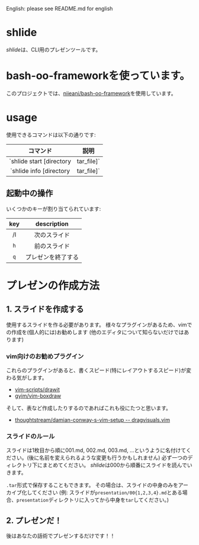 English: please see README.md for english


# shlide

*shlide*は、CLI用のプレゼンツールです。


# bash-oo-frameworkを使っています。

このプロジェクトでは、[niieani/bash-oo-framework](https://github.com/niieani/bash-oo-framework)を使用しています。


# usage

使用できるコマンドは以下の通りです:

| コマンド | 説明 |
|:-:|:-:|
| `shlide start [directory|tar_file]` | 指定されたディレクトリ(tarファイル)内にあるプレゼンを開始します |
| `shlide info [directory|tar_file]` | 指定したプレゼンの情報を表示します(例: タイトル、枚数、日時など) |


## 起動中の操作

いくつかのキーが割り当てられています:

| key | description |
|:-:|:-:|
| <space>/l | 次のスライド |
| `h` | 前のスライド |
| `q` | プレゼンを終了する |

# プレゼンの作成方法

## 1. スライドを作成する

使用するスライドを作る必要があります。
様々なプラグインがあるため、vimでの作成を(個人的には)お勧めします
(他のエディタについて知らないだけではあります)


### vim向けのお勧めプラグイン

  これらのプラグインがあると、書くスピード(特にレイアウトするスピード)が変わる気がします。

  * [vim-scripts/drawit](https://github.com/vim-scripts/drawit)
  * [gyim/vim-boxdraw](https://github.com/gyim/vim-boxdraw)

  そして、表など作成したりするのであればこれも役にたつと思います。

  * [thoughtstream/damian-conway-s-vim-setup -- dragvisuals.vim](https://github.com/thoughtstream/damian-conway-s-vim-setup/blob/master/plugin/dragvisuals.vim)

### スライドのルール

スライドは1枚目から順に001.md, 002.md, 003.md, ...というように名付けてください。(後に名前を変えられるような変更も行うかもしれません)
必ず一つのディレクトリ下にまとめてください。
*shlide*は000から順番にスライドを読んでいきます。

`.tar`形式で保存することもできます。
その場合は、スライドの中身のみをアーカイブ化してください
(例: スライドが`presentation/00{1,2,3,4}.md`とある場合、`presentation`ディレクトリに入ってから中身を`tar`してください。)


## 2. プレゼンだ！

後はあなたの話術でプレゼンするだけです！！
